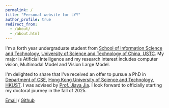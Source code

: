 ```yaml
---
permalink: /
title: "Personal website for LYY"
author_profile: true
redirect_from: 
  - /about/
  - /about.html
---
```


I'm a forth year undergraduate student from [School of Information Science and Technology](https://sist.ustc.edu.cn/), [University of Science and Technology of China, USTC](https://www.ustc.edu.cn/). My major is Atificial Intelligence and my research interest includes computer vision, Multimodal Model and Vision Large Model.

I'm delighted to share that I've received an offer to pursue a PhD in [Department of CSE](https://cse.hkust.edu.hk/), [Hong Kong University of Science and Technology, HKUST](https://hkust.edu.hk/). I was advised by [Prof. Jiaya Jia](https://jiaya.me/home). I look forward to officially starting my doctoral journey in the fall of 2025.

[Email](LazySheep@mail.ustc.edu.cn) / [Github](https://github.com/LazySheeeeeep/)
